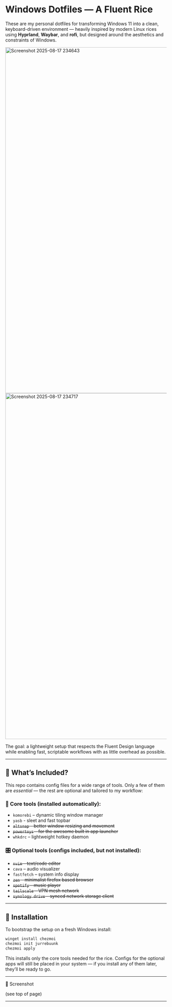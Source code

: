 # Windows Dotfiles — A Fluent Rice

These are my personal dotfiles for transforming Windows 11 into a clean, keyboard-driven environment — heavily inspired by modern Linux rices using **Hyprland**, **Waybar**, and **rofi**, but designed around the aesthetics and constraints of Windows.

<img width="2559" height="1079" alt="Screenshot 2025-08-17 234643" src="https://github.com/user-attachments/assets/c166bd67-67b0-41fe-b786-6ba6e994524e" />

<img width="2559" height="1079" alt="Screenshot 2025-08-17 234717" src="https://github.com/user-attachments/assets/52523f4e-efeb-47de-974d-288a8d623789" />

The goal: a lightweight setup that respects the Fluent Design language while enabling fast, scriptable workflows with as little overhead as possible.

---

## 🔧 What’s Included?

This repo contains config files for a wide range of tools. Only a few of them are *essential* — the rest are optional and tailored to my workflow:

### 🧩 Core tools (installed automatically):
- `komorebi` – dynamic tiling window manager
- `yasb` - sleet and fast topbar 
- ~~`altsnap` – better window resizing and movement~~
- ~~`powertoys` – for the awesome built in app launcher~~
- `whkdrc` – lightweight hotkey daemon

### 🎛️ Optional tools (configs included, but not installed):
- ~~`nvim` – text/code editor~~
- `cava` – audio visualizer
- `fastfetch` – system info display
- ~~`zen` – minimalist firefox based browser~~
- ~~`spotify` – music player~~
- ~~`tailscale` – VPN mesh network~~
- ~~`synology drive` – synced network storage client~~

---

## 🚀 Installation

To bootstrap the setup on a fresh Windows install:

```powershell
winget install chezmoi
chezmoi init jurrebuunk
chezmoi apply
```

This installs only the core tools needed for the rice.
Configs for the optional apps will still be placed in your system — if you install any of them later, they’ll be ready to go.

---

📸 Screenshot

(see top of page)

---


